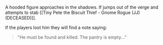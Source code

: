 A hooded figure approaches in the shadows. If jumps out of the verge and attempts to stab [[Tiny Pete the Biscuit Thief - Gnome Rogue (JJ) (DECEASED)]]. 

If the players loot him they will find a note saying:

> "He must be found and killed. The pantry is empty..."

